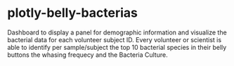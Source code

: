 # plotly-belly-bacterias
 Dashboard to display a panel for demographic information and            visualize the bacterial data for each volunteer subject ID.             Every volunteer or scientist is able to identify per sample/subject the top 10 bacterial species in their belly buttons            the whasing frequecy and the Bacteria Culture.
